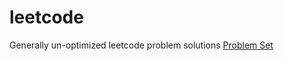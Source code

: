 # leetcode

Generally un-optimized leetcode problem solutions
[Problem Set](https://leetcode.com/discuss/general-discussion/460599/blind-75-leetcode-questions)